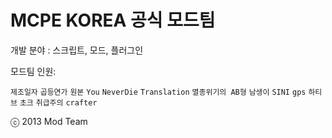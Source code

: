 MCPE KOREA 공식 모드팀
=============
개발 분야 : 스크립트, 모드, 플러그인

모드팀 인원:

`제조일자` `곱등연가` `원본` `You` `NeverDie` `Translation` `멸종위기의 AB형` `남생이` `SINI` `gps` `하티브` `초크` `취급주의` `crafter`

ⓒ 2013 Mod Team
